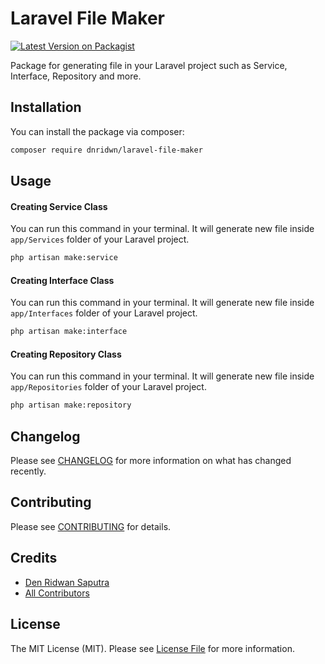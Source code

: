 # Laravel File Maker

[![Latest Version on Packagist](https://img.shields.io/packagist/v/dnridwn/laravel-file-maker.svg?style=flat-square)](https://packagist.org/packages/dnridwn/laravel-file-maker)

Package for generating file in your Laravel project such as Service, Interface, Repository and more.

## Installation

You can install the package via composer:

```bash
composer require dnridwn/laravel-file-maker
```

## Usage

#### Creating Service Class

You can run this command in your terminal. It will generate new file inside `app/Services` folder of your Laravel project.

```bash
php artisan make:service
```

#### Creating Interface Class

You can run this command in your terminal. It will generate new file inside `app/Interfaces` folder of your Laravel project.

```bash
php artisan make:interface
```

#### Creating Repository Class

You can run this command in your terminal. It will generate new file inside `app/Repositories` folder of your Laravel project.

```bash
php artisan make:repository
```

## Changelog

Please see [CHANGELOG](CHANGELOG.md) for more information on what has changed recently.

## Contributing

Please see [CONTRIBUTING](CONTRIBUTING.md) for details.

## Credits

- [Den Ridwan Saputra](https://github.com/dnridwn)
- [All Contributors](../../contributors)

## License

The MIT License (MIT). Please see [License File](LICENSE.md) for more information.
